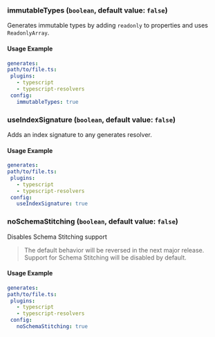 
### immutableTypes (`boolean`, default value: `false`)

Generates immutable types by adding `readonly` to properties and uses `ReadonlyArray`.


#### Usage Example

```yml
generates:
path/to/file.ts:
 plugins:
   - typescript
   - typescript-resolvers
 config:
   immutableTypes: true
```

### useIndexSignature (`boolean`, default value: `false`)

Adds an index signature to any generates resolver.


#### Usage Example

```yml
generates:
path/to/file.ts:
 plugins:
   - typescript
   - typescript-resolvers
 config:
   useIndexSignature: true
```

### noSchemaStitching (`boolean`, default value: `false`)

Disables Schema Stitching support

> The default behavior will be reversed in the next major release. Support for Schema Stitching will be disabled by default.

#### Usage Example

```yml
generates:
path/to/file.ts:
 plugins:
   - typescript
   - typescript-resolvers
 config:
   noSchemaStitching: true
```
